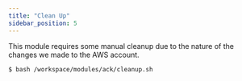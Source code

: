 ```yaml
---
title: "Clean Up"
sidebar_position: 5
---
```


This module requires some manual cleanup due to the nature of the changes we made to the AWS account. 

```bash timeout=900
$ bash /workspace/modules/ack/cleanup.sh
```